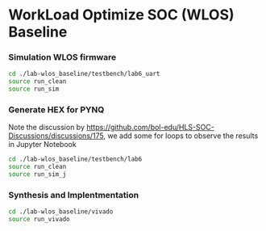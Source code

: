 # WorkLoad Optimize SOC (WLOS) Baseline

### Simulation WLOS firmware
```sh
cd ./lab-wlos_baseline/testbench/lab6_uart
source run_clean
source run_sim
```

### Generate HEX for PYNQ
Note the discussion by https://github.com/bol-edu/HLS-SOC-Discussions/discussions/175, we add some for loops to observe the results in Jupyter Notebook
```sh
cd ./lab-wlos_baseline/testbench/lab6
source run_clean
source run_sim_j
```

### Synthesis and Implentmentation

```sh
cd ./lab-wlos_baseline/vivado
source run_vivado
```


